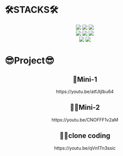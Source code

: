<div><h1>🛠STACKS🛠</h1></div>   
<div align=center> 
  <img src="https://img.shields.io/badge/html5-E34F26?style=for-the-badge&logo=html5&logoColor=white"> 
  <img src="https://img.shields.io/badge/css-1572B6?style=for-the-badge&logo=css3&logoColor=white"> 
  <img src="https://img.shields.io/badge/javascript-F7DF1E?style=for-the-badge&logo=javascript&logoColor=black"> 
  <br>
  <img src="https://img.shields.io/badge/firebase-FFCA28?style=for-the-badge&logo=firebase&logoColor=white">
  <img src="https://img.shields.io/badge/react-61DAFB?style=for-the-badge&logo=react&logoColor=black">   
  <img src="https://img.shields.io/badge/redux-764ABC?style=for-the-badge&logo=redux&logoColor=purple">   
  <br>
  <img src="https://img.shields.io/badge/styledcomponents-DB7093?style=for-the-badge&logo=styledcomponents&logoColor=pink">   
  <img src="https://img.shields.io/badge/amazons3-569A31?style=for-the-badge&logo=amazons3&logoColor=green">     
</div>

<div><h1>😎Project😎</h1></div> 
<div align=center> 
<div><h2>👶Mini-1</h2></div>  
https://youtu.be/atfJtjIbu64

<div><h2>👩‍🦲Mini-2</h2></div>
https://youtu.be/CNOFFF1v2aM
  
<div><h2>👱‍♂️clone coding</h2></div>
https://youtu.be/qVn1Tn3ssic
</div>

<div>
<a href="https://velog.io/@tlsdud210"></a>
</div>





